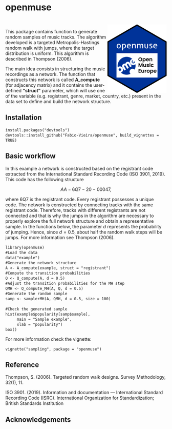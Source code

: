 # **openmuse** 

<br />

<img align="right" width="185" src='man/figures/openmuse_logo.png'>

This package contains function to generate random samples of music tracks. The algorithm developed is a targeted Metropolis-Hastings random walk with jumps, where the target distribution is uniform. This algorithm is described in Thompson (2006).

The main idea consists in structuring the music recordings as a network. The function that constructs this network is called **A_compute** (for adjacency matrix) and it contains the user-defined **"struct"** parameter, which will use one of the variable (e.g. registrant, genre, market, country, etc.) present in the data set to define and build the network structure.

## Installation

```{R instal}
install.packages("devtools")
devtools::install_github("Fabio-Vieira/openmuse", build_vignettes = TRUE)
```

## Basic workflow

In this example a network is constructed based on the registrant code extracted from the International Standard Recording Code (ISO 3901, 2019). This code has the following structure

$$AA-6Q7-20-00047,$$

where 6Q7 is the registrant code. Every registrant possesses a unique code. The network is constructed by connecting tracks with the same registrant code. Therefore, tracks with different registrants are not connected and that is why the jumps in the algorithm are necessary to properly explore the full network structure and obtain a representative sample. In the functions below, the parameter $d$ represents the probability of jumping. Hence, since $d = 0.5$, about half the random walk steps will be jumps. For more information see Thompson (2006).

```{R workflow}
library(openmuse)
#Load the data
data("example")
#Generate the network structure
A <- A_compute(example, struct = "registrant")
#Compute the transition probabilities
Q <- Q_compute(A, d = 0.5)
#Adjust the transition probabilities for the MH step
QMH <- Q_compute_MH(A, Q, d = 0.5)
#Generate the random sample
samp <- samplerMH(A, QMH, d = 0.5, size = 100)

#Check the generated sample
hist(example$popularity[samp$sample],
     main = "Sample example",
     xlab = "popularity")
box()
```

For more information check the vignette:

```{r vignette}
vignette("sampling", package = "openmuse")
```

## Reference

Thompson, S. (2006). Targeted random walk designs. Survey Methodology, 32(1), 11.

ISO 3901. (2019). Information and documentation — International Standard Recording Code (ISRC). International Organization for Standardization; British Standards Institution

## Acknowledgements


